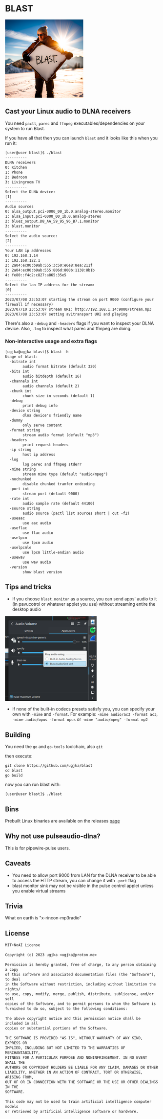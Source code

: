 # BLAST

<img src="logo.png" width=256px alt="Blast logo" title="Blast logo">

## Cast your Linux audio to DLNA receivers

You need `pactl`, `parec` and `ffmpeg` executables/dependencies on your system to run Blast.

If you have all that then you can launch `blast` and it looks like this when you run it:

```
[user@user blast]$ ./blast 
----------
DLNA receivers
0: Kitchen
1: Phone
2: Bedroom
3: Livingroom TV
----------
Select the DLNA device:
[1]
----------
Audio sources
0: alsa_output.pci-0000_00_1b.0.analog-stereo.monitor
1: alsa_input.pci-0000_00_1b.0.analog-stereo
2: bluez_output.D8_AA_59_95_96_B7.1.monitor
3: blast.monitor
----------
Select the audio source:
[2]
----------
Your LAN ip addresses
0: 192.168.1.14
1: 192.168.122.1
2: 2a04:ec00:b9ab:555:3c50:e6e8:8ea:211f
3: 2a04:ec00:b9ab:555:806d:800b:1138:8b1b
4: fe80::f4c2:c827:a865:35e5
----------
Select the lan IP address for the stream:
[0]
----------
2023/07/08 23:53:07 starting the stream on port 9000 (configure your firewall if necessary)
2023/07/10 23:53:07 stream URI: http://192.168.1.14:9000/stream.mp3
2023/07/08 23:53:07 setting av1transport URI and playing
```

There's also a `-debug` and `-headers` flags if you want to inspect your DLNA device. Also, `-log` to inspect what parec and ffmpeg are doing. 

### Non-interactive usage and extra flags

```
[ugjka@ugjka blast]$ blast -h
Usage of blast:
  -bitrate int
        audio format bitrate (default 320)
  -bits int
        audio bitdepth (default 16)
  -channels int
        audio channels (default 2)
  -chunk int
        chunk size in seconds (default 1)
  -debug
        print debug info
  -device string
        dlna device's friendly name
  -dummy
        only serve content
  -format string
        stream audio format (default "mp3")
  -headers
        print request headers
  -ip string
        host ip address
  -log
        log parec and ffmpeg stderr
  -mime string
        stream mime type (default "audio/mpeg")
  -nochunked
        disable chunked tranfer endcoding
  -port int
        stream port (default 9000)
  -rate int
        audio sample rate (default 44100)
  -source string
        audio source (pactl list sources short | cut -f2)
  -useaac
        use aac audio
  -useflac
        use flac audio
  -uselpcm
        use lpcm audio
  -uselpcmle
        use lpcm little-endian audio
  -usewav
        use wav audio
  -version
        show blast version
```

## Tips and tricks

* If you choose `blast.monitor` as a source, you can send apps' audio to it (in pavucotrol or whatever applet you use) without streaming entire the desktop audio

<img src="blast.monitor.png" width=300px alt="blast.monitor example" title="blast.monitor example">

* If none of the built-in codecs presets satisfy you, you can specify your own with `-mime` and `-format`. For example: `-mime audio/ac3 -format ac3`, `-mime audio/opus -format opus` or `-mime "audio/mpeg" -format mp2`

## Building

You need the `go` and `go-tools` toolchain, also `git`

then execute:

```
git clone https://github.com/ugjka/blast
cd blast
go build
```

now you can run blast with:
```
[user@user blast]$ ./blast
```

## Bins

Prebuilt Linux binaries are available on the releases [page](https://github.com/ugjka/blast/releases)

## Why not use pulseaudio-dlna?

This is for pipewire-pulse users.

## Caveats

* You need to allow port 9000 from LAN for the DLNA receiver to be able to access the HTTP stream, you can change it with `-port` flag
* blast monitor sink may not be visible in the pulse control applet unless you enable virtual streams

## Trivia

What on earth is "x-rincon-mp3radio"

## License

```
MIT+NoAI License

Copyright (c) 2023 ugjka <ugjka@proton.me>

Permission is hereby granted, free of charge, to any person obtaining a copy
of this software and associated documentation files (the "Software"), to deal
in the Software without restriction, including without limitation the rights/
to use, copy, modify, merge, publish, distribute, sublicense, and/or sell
copies of the Software, and to permit persons to whom the Software is
furnished to do so, subject to the following conditions:

The above copyright notice and this permission notice shall be included in all
copies or substantial portions of the Software.

THE SOFTWARE IS PROVIDED "AS IS", WITHOUT WARRANTY OF ANY KIND, EXPRESS OR
IMPLIED, INCLUDING BUT NOT LIMITED TO THE WARRANTIES OF MERCHANTABILITY,
FITNESS FOR A PARTICULAR PURPOSE AND NONINFRINGEMENT. IN NO EVENT SHALL THE
AUTHORS OR COPYRIGHT HOLDERS BE LIABLE FOR ANY CLAIM, DAMAGES OR OTHER
LIABILITY, WHETHER IN AN ACTION OF CONTRACT, TORT OR OTHERWISE, ARISING FROM,
OUT OF OR IN CONNECTION WITH THE SOFTWARE OR THE USE OR OTHER DEALINGS IN THE
SOFTWARE.

This code may not be used to train artificial intelligence computer models
or retrieved by artificial intelligence software or hardware.
```
